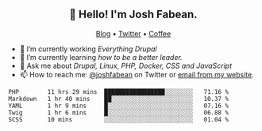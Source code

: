 <h2 align="center">👋 Hello! I'm Josh Fabean.</h2>
<p align="center">
  <a href="https://joshfabean.com">Blog</a> •
  <a href="https://twitter.com/fabean">Twitter</a> •
  <a href="https://www.buymeacoffee.com/LSxne6Yr4">Coffee</a>
</p>

- 🔭 I’m currently working *Everything Drupal*
- 🌱 I’m currently learning *how to be a better leader.*
- 💬 Ask me about *Drupal, Linux, PHP, Docker, CSS and JavaScript*
- 📫 How to reach me: [@joshfabean](https://twitter.com/joshfabean) on Twitter or [email from my website](https://joshfabean.com).

<!--START_SECTION:waka-->
```text
PHP        11 hrs 29 mins  █████████████████░░░░░░░░   71.16 % 
Markdown   1 hr 40 mins    ██░░░░░░░░░░░░░░░░░░░░░░░   10.37 % 
YAML       1 hr 9 mins     █░░░░░░░░░░░░░░░░░░░░░░░░   07.16 % 
Twig       1 hr 6 mins     █░░░░░░░░░░░░░░░░░░░░░░░░   06.88 % 
SCSS       10 mins         ░░░░░░░░░░░░░░░░░░░░░░░░░   01.04 %
```
<!--END_SECTION:waka-->

<!--
**fabean/fabean** is a ✨ _special_ ✨ repository because its `README.md` (this file) appears on your GitHub profile.

Here are some ideas to get you started:

- 🔭 I’m currently working on ...
- 🌱 I’m currently learning ...
- 👯 I’m looking to collaborate on ...
- 🤔 I’m looking for help with ...
- 💬 Ask me about ...
- 📫 How to reach me: ...
- 😄 Pronouns: ...
- ⚡ Fun fact: ...
-->
